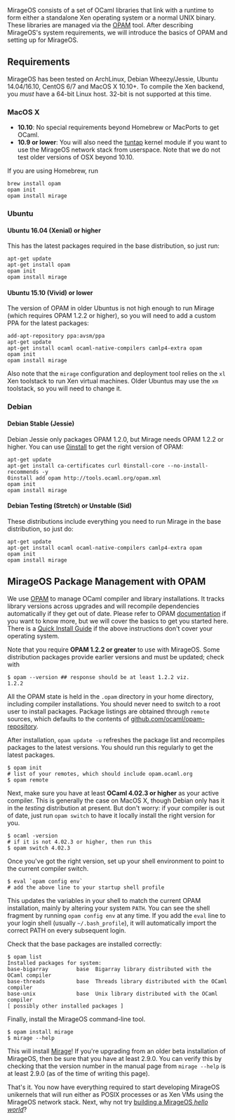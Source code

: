 MirageOS consists of a set of OCaml libraries that link with a runtime to form either a standalone Xen operating system or a normal UNIX binary. These libraries are managed via the [OPAM](https://opam.ocaml.org) tool. After describing MirageOS's system requirements, we will introduce the basics of OPAM and setting up for MirageOS.

## Requirements

MirageOS has been tested on ArchLinux, Debian Wheezy/Jessie, Ubuntu 14.04/16.10, CentOS 6/7 and MacOS X 10.10+. To compile the Xen backend, you *must* have a 64-bit Linux host. 32-bit is not supported at this time.

### MacOS X

* __10.10__: No special requirements beyond Homebrew or MacPorts to get OCaml.
* __10.9 or lower__: You will also need the [tuntap](http://tuntaposx.sourceforge.net/) kernel module if you want to use the MirageOS network stack from userspace.  Note that we do not test older versions of OSX beyond 10.10.

If you are using Homebrew, run

    brew install opam
    opam init
    opam install mirage

### Ubuntu

#### Ubuntu 16.04 (Xenial) or higher

This has the latest packages required in the base distribution, so just run:

    apt-get update
    apt-get install opam
    opam init
    opam install mirage

#### Ubuntu 15.10 (Vivid) or lower

The version of OPAM in older Ubuntus is not high enough to run Mirage (which requires OPAM 1.2.2 or higher), so you will need to add a custom PPA for the latest packages:

    add-apt-repository ppa:avsm/ppa
    apt-get update
    apt-get install ocaml ocaml-native-compilers camlp4-extra opam
    opam init
    opam install mirage

Also note that the `mirage` configuration and deployment tool relies on the `xl` Xen toolstack to run Xen virtual machines.  Older Ubuntus may use the `xm` toolstack, so you will need to change it.

### Debian 

#### Debian Stable (Jessie)

Debian Jessie only packages OPAM 1.2.0, but Mirage needs OPAM 1.2.2 or higher.  You can use [0install](http://0install.net) to get the right version of OPAM:

    apt-get update
    apt-get install ca-certificates curl 0install-core --no-install-recommends -y
    0install add opam http://tools.ocaml.org/opam.xml
    opam init
    opam install mirage

#### Debian Testing (Stretch) or Unstable (Sid)

These distributions include everything you need to run Mirage in the base distribution, so just do:

    apt-get update
    apt-get install ocaml ocaml-native-compilers camlp4-extra opam
    opam init
    opam install mirage
  
## MirageOS Package Management with OPAM

We use [OPAM](https://opam.ocaml.org) to manage OCaml compiler and library installations. It tracks library versions across upgrades and will recompile dependencies automatically if they get out of date. Please refer to OPAM [documentation](https://opam.ocaml.org) if you want to know more, but we will cover the basics to get you started here. There is a [Quick Install Guide](http://opam.ocaml.org/doc/Install.html) if the above instructions don't cover your operating system.

Note that you require **OPAM 1.2.2 or greater** to use with MirageOS. Some distribution packages provide earlier versions and must be updated; check with

    $ opam --version ## response should be at least 1.2.2 viz.
    1.2.2

All the OPAM state is held in the `.opam` directory in your home directory, including compiler installations. You should never need to switch to a root user to install packages. Package listings are obtained through `remote` sources, which defaults to the contents of [github.com/ocaml/opam-repository](https://github.com/ocaml/opam-repository).

After installation, `opam update -u` refreshes the package list and recompiles packages to the latest versions.  You should run this regularly to get the latest packages.

    $ opam init
    # list of your remotes, which should include opam.ocaml.org
    $ opam remote

Next, make sure you have at least **OCaml 4.02.3 or higher** as your active compiler. This is generally the case on MacOS X, though Debian only has it in the *testing* distribution at present. But don't worry: if your compiler is out of date, just run `opam switch` to have it locally install the right version for you.

    $ ocaml -version
    # if it is not 4.02.3 or higher, then run this
    $ opam switch 4.02.3

Once you've got the right version, set up your shell environment to point to the current compiler switch.

    $ eval `opam config env`
    # add the above line to your startup shell profile

This updates the variables in your shell to match the current OPAM installation, mainly by altering your system `PATH`. You can see the shell fragment by running `opam config env` at any time. If you add the `eval` line to your login shell (usually `~/.bash_profile`), it will automatically import the correct PATH on every subsequent login.

Check that the base packages are installed correctly:

    $ opam list
    Installed packages for system:
    base-bigarray         base  Bigarray library distributed with the OCaml compiler
    base-threads          base  Threads library distributed with the OCaml compiler
    base-unix             base  Unix library distributed with the OCaml compiler
    [ possibly other installed packages ]

Finally, install the MirageOS command-line tool.

    $ opam install mirage
    $ mirage --help

This will install [Mirage](https://github.com/mirage/mirage)!
If you're upgrading from an older beta installation of MirageOS, then be sure that you have at least 2.9.0.  You can verify this by checking that the version number in the manual page from `mirage --help` is at least 2.9.0 (as of the time of writing this page).

That's it. You now have everything required to start developing MirageOS unikernels that will run either as POSIX processes or as Xen VMs using the MirageOS network stack. Next, why not try [building a MirageOS *hello world*](/wiki/hello-world)?
